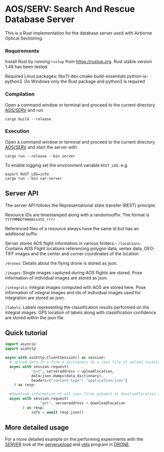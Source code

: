 # AOS/SERV: Search And Rescue Database Server
This is a Rust implementation for the database server used with Airborne Optical Sectioning.

### Requirements

Install Rust by running `rustup` from https://rustup.org. Rust stable version 1.48 has been tested.

Required Linux packages: libx11-dev cmake build-essentials python-is-python3.
On Windows only the Rust package and python3 is required

### Compilation

Open a command window or terminal and proceed to the current directory [AOS/SERV](./SERV) and run

```
cargo build --release
```

### Execution

Open a command window or terminal and proceed to the current directory [AOS/SERV](./SERV) and start the server with

```
cargo run --release --bin server
```

To enable logging set the environment variable `RUST_LOG`. e.g.
```
export RUST_LOG=info
cargo run --bin sar-server
```

## Server API

The server API follows the Representational state transfer (REST) principle. 

Resource IDs are timestamped along with a randomsuffix. The format is
`YYYYMMDDTHHmmssSSS_rrrr`

Referenced files of a resource always have the same id but has an additional suffix.

Server stores AOS flight information in various folders:-
`/locations`:
Contains AOS Flight locations referencing polygon data, vertex data, GEO-TIFF images
and the center and corner coordinates of the location

`/drones`:
Details about the flying drone is stored as json. 

`/images`:
Single images captured during AOS flights are stored. Pose information of individual images are stored as json.

`/integrals`:
Integral images computed with AOS are stored here. Pose information of integral images and ids of individual images used for integration are stored as json.

`/labels`:
Labels representing the classification results performed on the integral images. GPS location of labels along with classification confidence are stored within the json file.

## Quick tutorial

```py
import asyncio
import aiohttp

async with aiohttp.ClientSession() as session:
  # upload data in a form a dictionary to a json file at upload location (for e.g. '\drones') in serveraddress
  async with session.request(
            "put", serveraddress + uploadlocation,
            data=json.dumps(data_dictionary),
            headers={"content-type": "application/json"}
    ) as resp:
  
  #download information of all json files present at downloadlocation (for e.g. '\drones') in serveraddress
  async with session.request(
                "get", serveraddress + downloadlocation
        ) as resp:
            info = await resp.json()
```

## More detailed usage
For a more detailed example on the performing experiments with the [SERVER](/SERV) look at the [serverupload](../DRONE/ServerUpload.py) and [utils](../DRONE/utils.py) program in [DRONE](/DRONE).



  
